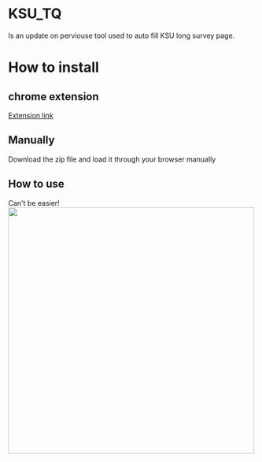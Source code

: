 # KSU_TQ
Is an update on perviouse tool used to auto fill KSU long survey page.

# How to install
## chrome extension
<a href="https://chrome.google.com/webstore/detail/%D8%AA%D9%82%D9%8A%D9%8A%D9%85-ksu-2022/bngiciaadpedlkmnlheopndkgjgfabjb?hl=en&authuser=0" target="_blank">Extension link</a>
## Manually
Download the zip file and load it through your browser manually 
## How to use
Can't be easier!<br/>
<img src="https://i.imgur.com/O3bf8QM.gif" width="500" />

